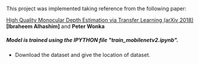 This project was implemented taking reference from the following paper: 

[High Quality Monocular Depth Estimation via Transfer Learning (arXiv 2018)](https://arxiv.org/abs/1812.11941)
**[Ibraheem Alhashim]** and **Peter Wonka**


##### Model is trained using the IPYTHON file "train_mobilenetv2.ipynb".

* Download the dataset and give the location of dataset.


